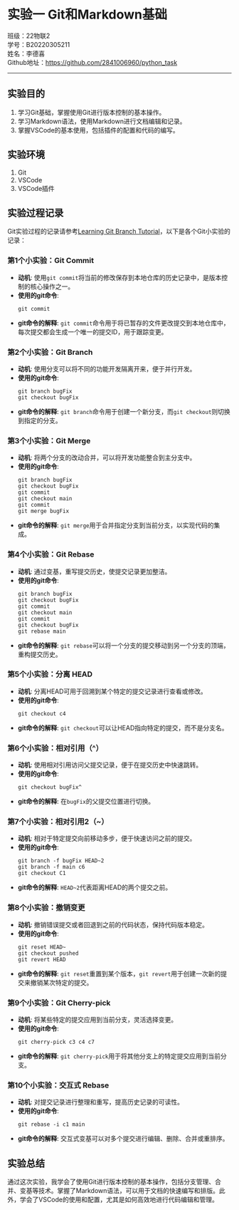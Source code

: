 # 实验一 Git和Markdown基础

班级：22物联2  
学号：B20220305211  
姓名：李德喜  
Github地址：<https://github.com/2841006960/python_task>

---

## 实验目的

1. 学习Git基础，掌握使用Git进行版本控制的基本操作。
2. 学习Markdown语法，使用Markdown进行文档编辑和记录。
3. 掌握VSCode的基本使用，包括插件的配置和代码的编写。

## 实验环境

1. Git
2. VSCode
3. VSCode插件

## 实验过程记录

Git实验过程的记录请参考[Learning Git Branch Tutorial](https://github.com/zhoujing204/python_course/blob/main/Labs/LearningGitBranch-Tutorial.md)，以下是各个Git小实验的记录：

### 第1个小实验：Git Commit
- **动机**: 使用`git commit`将当前的修改保存到本地仓库的历史记录中，是版本控制的核心操作之一。
- **使用的git命令**:
  ```shell
  git commit
  ```
- **git命令的解释**: `git commit`命令用于将已暂存的文件更改提交到本地仓库中，每次提交都会生成一个唯一的提交ID，用于跟踪变更。

### 第2个小实验：Git Branch
- **动机**: 使用分支可以将不同的功能开发隔离开来，便于并行开发。
- **使用的git命令**:
  ```shell
  git branch bugFix
  git checkout bugFix
  ```
- **git命令的解释**: `git branch`命令用于创建一个新分支，而`git checkout`则切换到指定的分支。

### 第3个小实验：Git Merge
- **动机**: 将两个分支的改动合并，可以将开发功能整合到主分支中。
- **使用的git命令**:
  ```shell
  git branch bugFix
  git checkout bugFix
  git commit
  git checkout main
  git commit
  git merge bugFix
  ```
- **git命令的解释**: `git merge`用于合并指定分支到当前分支，以实现代码的集成。

### 第4个小实验：Git Rebase
- **动机**: 通过变基，重写提交历史，使提交记录更加整洁。
- **使用的git命令**:
  ```shell
  git branch bugFix
  git checkout bugFix
  git commit
  git checkout main
  git commit
  git checkout bugFix
  git rebase main
  ```
- **git命令的解释**: `git rebase`可以将一个分支的提交移动到另一个分支的顶端，重构提交历史。

### 第5个小实验：分离 HEAD
- **动机**: 分离HEAD可用于回溯到某个特定的提交记录进行查看或修改。
- **使用的git命令**:
  ```shell
  git checkout c4
  ```
- **git命令的解释**: `git checkout`可以让HEAD指向特定的提交，而不是分支名。

### 第6个小实验：相对引用（^）
- **动机**: 使用相对引用访问父提交记录，便于在提交历史中快速跳转。
- **使用的git命令**:
  ```shell
  git checkout bugFix^
  ```
- **git命令的解释**: 在`bugFix`的父提交位置进行切换。

### 第7个小实验：相对引用2（~）
- **动机**: 相对于特定提交向前移动多步，便于快速访问之前的提交。
- **使用的git命令**:
  ```shell
  git branch -f bugFix HEAD~2
  git branch -f main c6
  git checkout C1
  ```
- **git命令的解释**: `HEAD~2`代表距离HEAD的两个提交之前。

### 第8个小实验：撤销变更
- **动机**: 撤销错误提交或者回退到之前的代码状态，保持代码版本稳定。
- **使用的git命令**:
  ```shell
  git reset HEAD~
  git checkout pushed
  git revert HEAD
  ```
- **git命令的解释**: `git reset`重置到某个版本，`git revert`用于创建一次新的提交来撤销某次特定的提交。

### 第9个小实验：Git Cherry-pick
- **动机**: 将某些特定的提交应用到当前分支，灵活选择变更。
- **使用的git命令**:
  ```shell
  git cherry-pick c3 c4 c7
  ```
- **git命令的解释**: `git cherry-pick`用于将其他分支上的特定提交应用到当前分支。

### 第10个小实验：交互式 Rebase
- **动机**: 对提交记录进行整理和重写，提高历史记录的可读性。
- **使用的git命令**:
  ```shell
  git rebase -i c1 main
  ```
- **git命令的解释**: 交互式变基可以对多个提交进行编辑、删除、合并或重排序。

## 实验总结

通过这次实验，我学会了使用Git进行版本控制的基本操作，包括分支管理、合并、变基等技术。掌握了Markdown语法，可以用于文档的快速编写和排版。此外，学会了VSCode的使用和配置，尤其是如何高效地进行代码编辑和管理。
